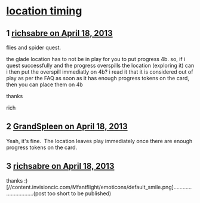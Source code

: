 # [location timing](https://community.fantasyflightgames.com/topic/82531-location-timing/)

## 1 [richsabre on April 18, 2013](https://community.fantasyflightgames.com/topic/82531-location-timing/?do=findComment&comment=786187)

flies and spider quest.

the glade location has to not be in play for you to put progress 4b. so, if i quest successfully and the progress overspills the location (exploring it) can i then put the overspill immediatly on 4b? i read it that it is considered out of play as per the FAQ as soon as it has enough progress tokens on the card, then you can place them on 4b

thanks

rich

## 2 [GrandSpleen on April 18, 2013](https://community.fantasyflightgames.com/topic/82531-location-timing/?do=findComment&comment=786222)

Yeah, it's fine.  The location leaves play immediately once there are enough progress tokens on the card.

## 3 [richsabre on April 18, 2013](https://community.fantasyflightgames.com/topic/82531-location-timing/?do=findComment&comment=786428)

thanks :) [//content.invisioncic.com/Mfantflight/emoticons/default_smile.png]…………………………(post too short to be published)

